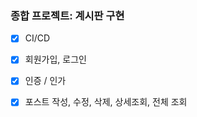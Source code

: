 ### 종합 프로젝트: 계시판 구현 
-[X] CI/CD 

-[X] 회원가입, 로그인 

-[X] 인증 / 인가 

-[X] 포스트 작성, 수정, 삭제, 상세조회, 전체 조회 

